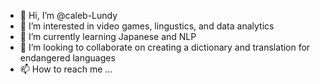 - 👋 Hi, I’m @caleb-Lundy
- 👀 I’m interested in video games, lingustics, and data analytics
- 🌱 I’m currently learning Japanese and NLP
- 💞️ I’m looking to collaborate on creating a dictionary and translation for endangered languages
- 📫 How to reach me ...

<!---
caleb-Lundy/caleb-Lundy is a ✨ special ✨ repository because its `README.md` (this file) appears on your GitHub profile.
You can click the Preview link to take a look at your changes.
--->
